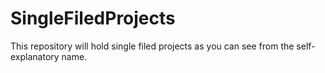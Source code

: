 # SingleFiledProjects
This repository will hold single filed projects as you can see from the self-explanatory name.
